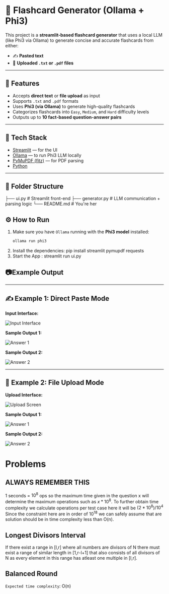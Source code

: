 # 🧠 Flashcard Generator (Ollama + Phi3)

This project is a **streamlit-based flashcard generator** that uses a local LLM (like Phi3 via Ollama) to generate concise and accurate flashcards from either:
- ✍️ **Pasted text**
- 📂 **Uploaded `.txt` or `.pdf` files**

---

## 🚀 Features

- Accepts **direct text** or **file upload** as input
- Supports `.txt` and `.pdf` formats
- Uses **Phi3 (via Ollama)** to generate high-quality flashcards
- Categorizes flashcards into `Easy`, `Medium`, and `Hard` difficulty levels
- Outputs up to **10 fact-based question-answer pairs**

---

## 🧩 Tech Stack

- [Streamlit](https://streamlit.io/) — for the UI
- [Ollama](https://ollama.com/) — to run Phi3 LLM locally
- [PyMuPDF (fitz)](https://pymupdf.readthedocs.io/) — for PDF parsing
- [Python](https://www.python.org/)

---

## 📂 Folder Structure

├── ui.py # Streamlit front-end
├── generator.py # LLM communication + parsing logic
└── README.md # You're her


## ⚙️ How to Run

1. Make sure you have `Ollama` running with the **Phi3 model** installed:
   ```bash
   ollama run phi3
2. Install the dependencies:
   pip install streamlit pymupdf requests
3. Start the App :
   streamlit run ui.py

## 📷Example Output 

---

## ✍️ Example 1: Direct Paste Mode

**Input Interface:**

![Input Interface](pics/Input_mode.png)

**Sample Output 1:**

![Answer 1](pics/Input_mode_answer1.png)

**Sample Output 2:**

![Answer 2](pics/Input_mode_answer2.png)

---

## 📂 Example 2: File Upload Mode

**Upload Interface:**

![Upload Screen](pics/Upload.png)

**Sample Output 1:**

![Answer 1](pics/Upload_answer1.png)

**Sample Output 2:**

![Answer 2](pics/Upload_answer2.png)

# Problems 

## ALWAYS REMEMBER THIS 
1 seconds = $10^8$ ops 
so the maximum time given in the question x will determine the maximum operations such as $x*10^8$.
To further obtain time complexity we calculate operations per test case here it will be $(2*10^8)/10^4$
Since the constraint here are in order of $10^{18}$ we can safely assume that are solution should be in time complexity less than O(n).

## Longest Divisors Interval
If there exist a range in [l,r] where all numbers are divisors of N there must exist a range of similar length in [1,r-l+1] that also consists of all divisors of N as every element in this range has atleast one multiple in [l,r].

## Balanced Round

`Expected time complexity`: O(n)

